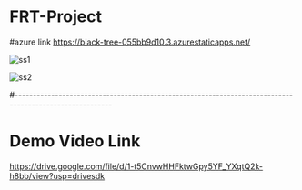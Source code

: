 # FRT-Project
#azure link https://black-tree-055bb9d10.3.azurestaticapps.net/


![ss1](https://github.com/Krishnakumar-Maurya/FRT-Project/assets/94703314/53172a26-1e25-4529-b6f1-3fb05a0393f2)


![ss2](https://github.com/Krishnakumar-Maurya/FRT-Project/assets/94703314/783882ed-26ad-48d2-81cd-ba80fe75fe65)

#--------------------------------------------------------------------------------------------------------
# Demo Video Link
https://drive.google.com/file/d/1-t5CnvwHHFktwGpy5YF_YXqtQ2k-h8bb/view?usp=drivesdk
